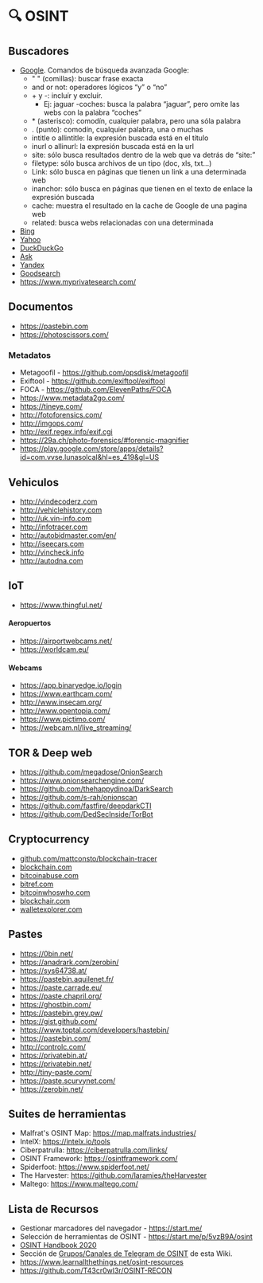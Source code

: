# 🔍 OSINT

## Buscadores

* [Google](https://google.com). Comandos de búsqueda avanzada Google:
  * " " (comillas): buscar frase exacta
  * and or not: operadores lógicos “y” o “no”
  * \+ y -: incluír y excluír.&#x20;
    * Ej: jaguar -coches: busca la palabra “jaguar”, pero omite las webs con la palabra “coches”
  * \* (asterisco): comodín, cualquier palabra, pero una sóla palabra
  * . (punto): comodín, cualquier palabra, una o muchas
  * intitle o allintitle: la expresión buscada está en el título
  * inurl o allinurl: la expresión buscada está en la url
  * site: sólo busca resultados dentro de la web que va detrás de “site:”
  * filetype: sólo busca archivos de un tipo (doc, xls, txt…)
  * Link: sólo busca en páginas que tienen un link a una determinada web
  * inanchor: sólo busca en páginas que tienen en el texto de enlace la expresión buscada
  * cache: muestra el resultado en la cache de Google de una pagina web
  * related: busca webs relacionadas con una determinada
* [Bing](https://www.bing.com/)
* [Yahoo](https://es.yahoo.com/)
* [DuckDuckGo](https://duckduckgo.com/)
* [Ask](https://www.ask.com/)
* [Yandex](https://yandex.ru/)
* [Goodsearch](https://www.goodshop.com/search)
* <https://www.myprivatesearch.com/>

## Documentos

* <https://pastebin.com>
* <https://photoscissors.com/>

### Metadatos

* Metagoofil - <https://github.com/opsdisk/metagoofil>
* Exiftool - <https://github.com/exiftool/exiftool>
* FOCA - <https://github.com/ElevenPaths/FOCA>
* <https://www.metadata2go.com/>
* <https://tineye.com/>
* <http://fotoforensics.com/>
* <http://imgops.com/>
* <http://exif.regex.info/exif.cgi>
* <https://29a.ch/photo-forensics/#forensic-magnifier>
* <https://play.google.com/store/apps/details?id=com.vvse.lunasolcal&hl=es_419&gl=US>

## Vehiculos

* <http://vindecoderz.com>
* <http://vehiclehistory.com>
* <http://uk.vin-info.com>
* <http://infotracer.com>
* <http://autobidmaster.com/en/>
* <http://iseecars.com>
* <http://vincheck.info>
* <http://autodna.com>

## IoT

* <https://www.thingful.net/>

#### Aeropuertos

* <https://airportwebcams.net/>
* <https://worldcam.eu/>

#### Webcams

* <https://app.binaryedge.io/login>
* <https://www.earthcam.com/>
* <http://www.insecam.org/>
* <http://www.opentopia.com/>
* <https://www.pictimo.com/>
* <https://webcam.nl/live_streaming/>

## TOR & Deep web

* <https://github.com/megadose/OnionSearch>
* <https://www.onionsearchengine.com/>
* <https://github.com/thehappydinoa/DarkSearch>
* <https://github.com/s-rah/onionscan>
* <https://github.com/fastfire/deepdarkCTI>
* <https://github.com/DedSecInside/TorBot>

## Cryptocurrency

* [github.com/mattconsto/blockchain-tracer](http://github.com/mattconsto/blockchain-tracer)
* [blockchain.com](http://blockchain.com)
* [bitcoinabuse.com](http://bitcoinabuse.com)
* [bitref.com](http://bitref.com)
* [bitcoinwhoswho.com](http://bitcoinwhoswho.com)
* [blockchair.com](http://blockchair.com)
* [walletexplorer.com](http://walletexplorer.com)

## Pastes

* <https://0bin.net/>
* <https://anadrark.com/zerobin/>
* <https://sys64738.at/>
* <https://pastebin.aquilenet.fr/>
* <https://paste.carrade.eu/>
* <https://paste.chapril.org/>
* <https://ghostbin.com/>
* <https://pastebin.grey.pw/>
* <https://gist.github.com/>
* <https://www.toptal.com/developers/hastebin/>
* <https://pastebin.com/>
* <http://controlc.com/>
* <https://privatebin.at/>
* <https://privatebin.net/>
* <http://tiny-paste.com/>
* <https://paste.scurvynet.com/>
* <https://zerobin.net/>

## Suites de herramientas

* Malfrat's OSINT Map: <https://map.malfrats.industries/>
* IntelX: <https://intelx.io/tools>
* Ciberpatrulla: <https://ciberpatrulla.com/links/>
* OSINT Framework: <https://osintframework.com/>
* Spiderfoot: <https://www.spiderfoot.net/>
* The Harvester: <https://github.com/laramies/theHarvester>
* Maltego: <https://www.maltego.com/>

## Lista de Recursos

* Gestionar marcadores del navegador - <https://start.me/>
* Selección de herramientas de OSINT - <https://start.me/p/5vzB9A/osint>
* [OSINT Handbook 2020](https://i-intelligence.eu/uploads/public-documents/OSINT_Handbook_2020.pdf)
* Sección de [Grupos/Canales de Telegram de OSINT](https://wiki.securiters.com/securiters-wiki/recursos-en-telegram#grupos-canales-de-osint-and-inteligencia) de esta Wiki.
* <https://www.learnallthethings.net/osint-resources>
* <https://github.com/T43cr0wl3r/OSINT-RECON>
